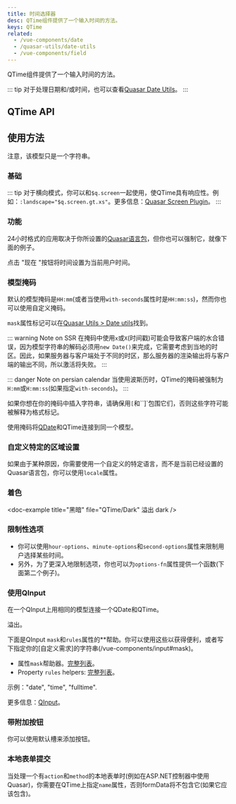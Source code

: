 ```yaml
---
title: 时间选择器
desc: QTime组件提供了一个输入时间的方法。
keys: QTime
related:
  - /vue-components/date
  - /quasar-utils/date-utils
  - /vue-components/field
---
```


QTime组件提供了一个输入时间的方法。

::: tip
对于处理日期和/或时间，也可以查看[Quasar Date Utils](/quasar-utils/dateutils)。
:::

## QTime API

<doc-api file="QTime" />

## 使用方法

注意，该模型只是一个字符串。

### 基础

<doc-example title="基础" file="QTime/Basic" overflow />

<doc-example title="景观" file="QTime/Landscape" overflow />

::: tip
对于横向模式，你可以和`$q.screen`一起使用，使QTime具有响应性。例如：`:landscape="$q.screen.gt.xs"`。更多信息：[Quasar Screen Plugin](/options/screen-plugin)。
:::

### 功能

24小时格式的应用取决于你所设置的[Quasar语言包](/options/quasar-language-packs)，但你也可以强制它，就像下面的例子。

<doc-example title="24h格式" file="QTime/Format24h" overflow />

点击 "现在 "按钮将时间设置为当前用户时间。

<doc-example title="现在按钮" file="QTime/NowBtn" overflow />

<doc-example title="禁用和只读" file="QTime/DisableReadonly" overflow />

### 模型掩码

默认的模型掩码是`HH:mm`(或者当使用`with-seconds`属性时是`HH:mm:ss`)，然而你也可以使用自定义掩码。

`mask`属性标记可以在[Quasar Utils > Date utils](/quasar-utils/dateutils#format-for-display)找到。

::: warning Note on SSR
在掩码中使用`x`或`X`(时间戳)可能会导致客户端的水合错误，因为模型字符串的解码必须用`new Date()`来完成，它需要考虑到当地的时区。因此，如果服务器与客户端处于不同的时区，那么服务器的渲染输出将与客户端的输出不同，所以激活将失败。
:::

::: danger Note on persian calendar
当使用波斯历时，QTime的掩码被强制为`H:mm`或`H:mm:ss`(如果指定`with-seconds`)。
:::

<doc-example title="简单掩码" file="QTime/MaskSimple" overflow />

如果你想在你的掩码中插入字符串，请确保用`[`和``]`包围它们，否则这些字符可能被解释为格式标记。

<doc-example title="带有转义字符的掩码" file="QTime/MaskEscape" overflow />

使用掩码将[QDate](/vue-components/date)和QTime连接到同一个模型。

<doc-example title="同一模型上的QDate和QTime" file="QTime/MaskDateTime" overflow />

### 自定义特定的区域设置

如果由于某种原因，你需要使用一个自定义的特定语言，而不是当前已经设置的Quasar语言包，你可以使用`locale`属性。

<doc-example title="自定义特定地区语言" file="QTime/CustomLocale" overflow />

### 着色

<doc-example title="着色" file="QTime/Color" overflow />

<doc-example title="黑暗" file="QTime/Dark" 溢出 dark />

### 限制性选项

* 你可以使用`hour-options`、`minute-options`和`second-options`属性来限制用户选择某些时间。
* 另外，为了更深入地限制选项，你也可以为`options-fn`属性提供一个函数(下面第二个例子)。

<doc-example title="选项" file="QTime/Options" overflow />

### 使用QInput

<doc-example title="输入" file="QTime/Input" overflow />

在一个QInput上用相同的模型连接一个QDate和QTime。

<doc-example title="用QInput连接QDate和QTime" file="QTime/InputFull" overflow /> 溢出。

下面是QInput `mask`和`rules`属性的**帮助。你可以使用这些以获得便利，或者写下指定你的[自定义需求]的字符串(/vue-components/input#mask)。

* 属性`mask`帮助器。[完整列表](https://github.com/quasarframework/quasar/blob/dev/ui/src/components/input/use-mask.js#L6)。
* Property `rules` helpers: [完整列表](https://github.com/quasarframework/quasar/blob/dev/ui/src/utils/patterns.js)。

示例："date", "time", "fulltime".

更多信息：[QInput](/vue-components/input)。

### 带附加按钮

你可以使用默认槽来添加按钮。

<doc-example title="有附加按钮" file="QTime/AdditionalButtons" overflow />

### 本地表单提交

当处理一个有`action`和`method`的本地表单时(例如在ASP.NET控制器中使用Quasar)，你需要在QTime上指定`name`属性，否则formData将不包含它(如果它应该包含)。

<doc-example title="本地表单" file="QTime/NativeForm" />
